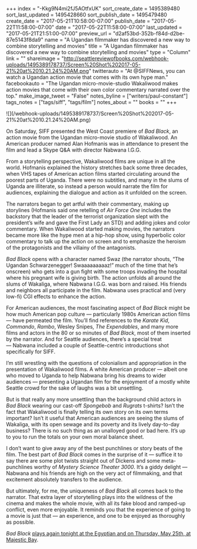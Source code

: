 +++
index = "-Kkg9N4mi2fJ5AOtfxUK"
sort_create_date = 1495389480
sort_last_updated = 1495428660
sort_publish_date = 1495479480
create_date = "2017-05-21T10:58:00-07:00"
publish_date = "2017-05-22T11:58:00-07:00"
date = "2017-05-22T11:58:00-07:00"
last_updated = "2017-05-21T21:51:00-07:00"
preview_url = "d2af53bd-352b-f84d-d2be-87e5143f8da9"
name = "A Ugandan filmmaker has discovered a new way to combine storytelling and movies"
title = "A Ugandan filmmaker has discovered a new way to combine storytelling and movies"
type = "Column"
link = ""
shareimage = "http://seattlereviewofbooks.com/webhook-uploads/1495389178737/Screen%20Shot%202017-05-21%20at%2010.21.24%20AM.png"
twitterauto = "At @SIFFNews, you can watch a Ugandan action movie that comes with its own hype man."
facebookauto = "The Ugandan micro-movie-studio Wakaliwood makes action movies that come with their own color commentary narrated over the top."
make_image_tweet = "False"
notes_byline = ["writers/paul-constant"]
tags_notes = ["tags/siff", "tags/film"]
notes_about = ""
books = ""
+++
<p class="image">![](/webhook-uploads/1495389178737/Screen%20Shot%202017-05-21%20at%2010.21.24%20AM.png)</p>

On Saturday, SIFF presented the West Coast premiere of *Bad Black*, an action movie from the Ugandan micro-movie studio of Wakaliwood. An American producer named Alan Hofmanis was in attendance to present the film and lead a Skype Q&A with director Nabwana I.G.G. 

From a storytelling perspective, Wakaliwood films are unique in all the world. Hofmanis explained the history stretches back some three decades, when VHS tapes of American action films started circulating around the poorest parts of Uganda. There were no subtitles, and many in the slums of Uganda are illiterate, so instead a person would narrate the film for audiences, explaining the dialogue and action as it unfolded on the screen.

The narrators began to get artful with their commentary, making up storylines (Hofmanis said one retelling of *Air Force One* includes the backstory that the leader of the terrorist organization slept with the president’s wife and gave the First Lady an STD) and adding jokes and color commentary. When Wakaliwood started making movies, the narrators became more like the hype men at a hip-hop show, using hyperbolic color commentary to talk up the action on screen and to emphasize the heroism of the protagonists and the villainy of the antagonists.

*Bad Black* opens with a character named Swaz (the narrator shouts, “The Ugandan Schwarzenegger! Swaaaaaaaaaz!” much of the time that he’s onscreen) who gets into a gun fight with some troops invading the hospital where his pregnant wife is giving birth. The action unfolds all around the slums of Wakaliga, where Nabwana I.G.G. was born and raised. His friends and neighbors all participate in the film. Nabwana uses practical and (very low-fi) CGI effects to enhance the action.

For American audiences, the most fascinating aspect of *Bad Black* might be how much American pop culture — particularly 1980s American action films — have permeated the film. You’ll find references to the *Karate Kid*, *Commando*, *Rambo*, Wesley Snipes, *The Expendables*, and many more films and actors in the 80 or so minutes of *Bad Black*, most of them inserted by the narrator. And for Seattle audiences, there’s a special treat — Nabwana included a couple of Seattle-centric introductions shot specifically for SIFF.

I’m still wrestling with the questions of colonialism and appropriation in the presentation of Wakaliwood films. A white American producer — albeit one who moved to Uganda to help Nabwana bring his dreams to wider audiences — presenting a Ugandan film for the enjoyment of a mostly white Seattle crowd for the sake of laughs was a bit unsettling. 

But is that really any more unsettling than the background child actors in *Bad Black* wearing our cast-off *Spongebob* and *Rugrats* t-shirts? Isn’t the fact that Wakaliwood is finally telling its own story on its own terms important? Isn’t it useful that American audiences are seeing the slums of Wakaliga, with its open sewage and its poverty and its lively day-to-day business? There is no such thing as an unalloyed good or bad here. It’s up to you to run the totals on your own moral balance sheet.

I don’t want to give away any of the best punchlines or story beats of the film. The best part of *Bad Black* comes in the surprise of it — suffice it to say there are some plot twists straight out of Dickens and some meta-punchlines worthy of *Mystery Science Theater 3000*. It’s a giddy delight — Nabwana and his friends are high on the very act of filmmaking, and that excitement absolutely transfers to the audience.

But ultimately, for me, the uniqueness of *Bad Black* all comes back to the narrator. That extra layer of storytelling plays into the wildness of the cinema and makes the whole movie, with all its fake blood and ramped-up conflict, even more enjoyable. It reminds you that the experience of going to a movie is just that — an experience, and one to be enjoyed as thoroughly as possible.

*Bad Black* [plays again tonight at the Egyptian and on Thursday, May 25th, at Majestic Bay](https://www.siff.net/festival/bad-black).
